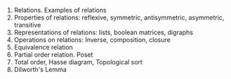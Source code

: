 1. Relations. Examples of relations
  2. Properties of relations: reflexive, symmetric, antisymmetric, asymmetric, transitive
  3. Representations of relations: lists, boolean matrices, digraphs
  4. Operations on relations: Inverse, composition, closure
  5. Equivalence relation
  6. Partial order relation. Poset
  7. Total order, Hasse diagram, Topological sort
  8. Dilworth's Lemma
